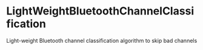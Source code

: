 # LightWeightBluetoothChannelClassification
Light-weight Bluetooth channel classification algorithm to skip bad channels
